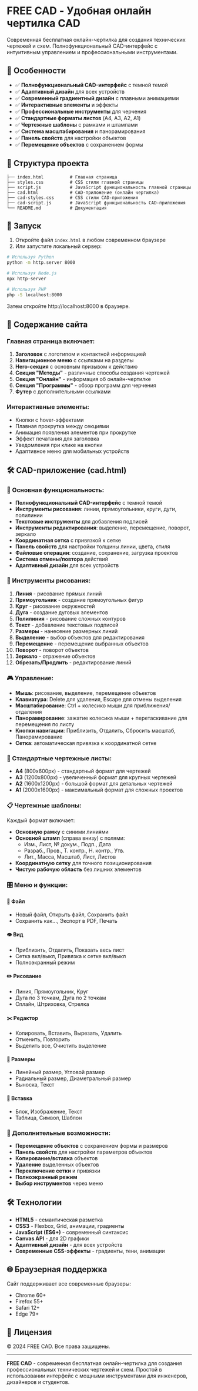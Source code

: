 # FREE CAD - Удобная онлайн чертилка CAD

Современная бесплатная онлайн-чертилка для создания технических чертежей и схем. Полнофункциональный CAD-интерфейс с интуитивным управлением и профессиональными инструментами.

## 🚀 Особенности

- ✅ **Полнофункциональный CAD-интерфейс** с темной темой
- ✅ **Адаптивный дизайн** для всех устройств
- ✅ **Современный градиентный дизайн** с плавными анимациями
- ✅ **Интерактивные элементы** и эффекты
- ✅ **Профессиональные инструменты** для черчения
- ✅ **Стандартные форматы листов** (A4, A3, A2, A1)
- ✅ **Чертежные шаблоны** с рамками и штампами
- ✅ **Система масштабирования** и панорамирования
- ✅ **Панель свойств** для настройки объектов
- ✅ **Перемещение объектов** с сохранением формы

## 📁 Структура проекта

```
├── index.html          # Главная страница
├── styles.css          # CSS стили главной страницы
├── script.js           # JavaScript функциональность главной страницы
├── cad.html            # CAD-приложение (онлайн чертилка)
├── cad-styles.css      # CSS стили CAD-приложения
├── cad-script.js       # JavaScript функциональность CAD-приложения
└── README.md           # Документация
```

## 🚀 Запуск

1. Откройте файл `index.html` в любом современном браузере
2. Или запустите локальный сервер:

```bash
# Используя Python
python -m http.server 8000

# Используя Node.js
npx http-server

# Используя PHP
php -S localhost:8000
```

Затем откройте http://localhost:8000 в браузере.

## 🎨 Содержание сайта

### Главная страница включает:

1. **Заголовок** с логотипом и контактной информацией
2. **Навигационное меню** с ссылками на разделы
3. **Hero-секция** с основным призывом к действию
4. **Секция "Методы"** - различные способы создания чертежей
5. **Секция "Онлайн"** - информация об онлайн-чертилке
6. **Секция "Программы"** - обзор программ для черчения
7. **Футер** с дополнительными ссылками

### Интерактивные элементы:

- Кнопки с hover-эффектами
- Плавная прокрутка между секциями
- Анимация появления элементов при прокрутке
- Эффект печатания для заголовка
- Уведомления при клике на кнопки
- Адаптивное меню для мобильных устройств

## 🛠️ CAD-приложение (cad.html)

### 🎯 Основная функциональность:

- **Полнофункциональный CAD-интерфейс** с темной темой
- **Инструменты рисования**: линии, прямоугольники, круги, дуги, полилинии
- **Текстовые инструменты** для добавления подписей
- **Инструменты редактирования**: выделение, перемещение, поворот, зеркало
- **Координатная сетка** с привязкой к сетке
- **Панель свойств** для настройки толщины линии, цвета, стиля
- **Файловые операции**: создание, сохранение, загрузка проектов
- **Система отмены/повтора** действий
- **Адаптивный дизайн** для всех устройств

### 🎨 Инструменты рисования:

1. **Линия** - рисование прямых линий
2. **Прямоугольник** - создание прямоугольных фигур
3. **Круг** - рисование окружностей
4. **Дуга** - создание дуговых элементов
5. **Полилиния** - рисование сложных контуров
6. **Текст** - добавление текстовых подписей
7. **Размеры** - нанесение размерных линий
8. **Выделение** - выбор объектов для редактирования
9. **Перемещение** - перемещение выбранных объектов
10. **Поворот** - поворот объектов
11. **Зеркало** - отражение объектов
12. **Обрезать/Продлить** - редактирование линий

### 🎮 Управление:

- **Мышь**: рисование, выделение, перемещение объектов
- **Клавиатура**: Delete для удаления, Escape для отмены выделения
- **Масштабирование**: Ctrl + колесико мыши для приближения/отдаления
- **Панорамирование**: зажатие колесика мыши + перетаскивание для перемещения по листу
- **Кнопки навигации**: Приблизить, Отдалить, Сбросить масштаб, Панорамирование
- **Сетка**: автоматическая привязка к координатной сетке

### 📄 Стандартные чертежные листы:

- **A4** (800x600px) - стандартный формат для чертежей
- **A3** (1200x800px) - увеличенный формат для крупных чертежей
- **A2** (1600x1200px) - большой формат для детальных чертежей
- **A1** (2000x1600px) - максимальный формат для сложных проектов

### 📋 Чертежные шаблоны:

Каждый формат включает:
- **Основную рамку** с синими линиями
- **Основной штамп** (справа внизу) с полями:
  - Изм., Лист, № докум., Подп., Дата
  - Разраб., Пров., Т. контр., Н. контр., Утв.
  - Лит., Масса, Масштаб, Лист, Листов
- **Координатную сетку** для точного позиционирования
- **Чистую рабочую область** без лишних элементов

### 🎛️ Меню и функции:

#### 📁 Файл
- Новый файл, Открыть файл, Сохранить файл
- Сохранить как..., Экспорт в PDF, Печать

#### 👁️ Вид
- Приблизить, Отдалить, Показать весь лист
- Сетка вкл/выкл, Привязка к сетке вкл/выкл
- Полноэкранный режим

#### ✏️ Рисование
- Линия, Прямоугольник, Круг
- Дуга по 3 точкам, Дуга по 2 точкам
- Сплайн, Штриховка, Стрелка

#### ✂️ Редактор
- Копировать, Вставить, Вырезать, Удалить
- Отменить, Повторить
- Выделить все, Очистить выделение

#### 📏 Размеры
- Линейный размер, Угловой размер
- Радиальный размер, Диаметральный размер
- Выноска, Текст

#### 📎 Вставка
- Блок, Изображение, Текст
- Таблица, Символ, Шаблон

### 🔧 Дополнительные возможности:

- **Перемещение объектов** с сохранением формы и размеров
- **Панель свойств** для настройки параметров объектов
- **Копирование/вставка** объектов
- **Удаление** выделенных объектов
- **Переключение сетки** и привязки
- **Полноэкранный режим**
- **Выбор инструментов** через меню

## 🛠️ Технологии

- **HTML5** - семантическая разметка
- **CSS3** - Flexbox, Grid, анимации, градиенты
- **JavaScript (ES6+)** - современный синтаксис
- **Canvas API** - для 2D графики
- **Адаптивный дизайн** - для всех устройств
- **Современные CSS-эффекты** - градиенты, тени, анимации

## 🌐 Браузерная поддержка

Сайт поддерживает все современные браузеры:
- Chrome 60+
- Firefox 55+
- Safari 12+
- Edge 79+

## 📄 Лицензия

© 2024 FREE CAD. Все права защищены.

---

**FREE CAD** - современная бесплатная онлайн-чертилка для создания профессиональных технических чертежей и схем. Простой в использовании интерфейс с мощными инструментами для инженеров, дизайнеров и студентов.
